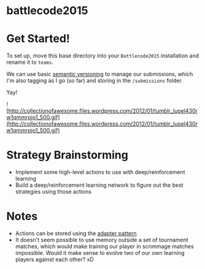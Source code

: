 # battlecode2015

Get Started!
============

To set up, move this base directory into your `Battlecode2015` installation and rename it to `teams`.

We can use basic [semantic versioning](http://semver.org/) to manage our submissions, which I'm also tagging as I go (so far) and storing in the `/submissions` folder.

Yay!

![http://collectionofawesome.files.wordpress.com/2012/01/tumblr_lupel430rw1qmmrpjo1_500.gif](http://collectionofawesome.files.wordpress.com/2012/01/tumblr_lupel430rw1qmmrpjo1_500.gif)


Strategy Brainstorming
======================

* Implement some high-level actions to use with deep/reinforcement learning
* Build a deep/reinforcement learning network to figure out the best strategies using those actions

Notes
==========

* Actions can be stored using the [adapter pattern](http://stackoverflow.com/questions/4280727/java-creating-an-array-of-methods)
* It doesn't seem possible to use memory outside a set of tournament matches, which would make training our player in scrimmage matches impossible. Would it make sense to evolve two of our own learning players against each other? xD
